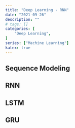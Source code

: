 ```yaml
---
title: "Deep Learning - RNN"
date: "2021-09-26"
description: ""
# tags: []
categories: [
    "Deep Learning",
]
series: ["Machine Learning"]
katex: true
---
```




## Sequence Modeling 





## RNN





## LSTM





## GRU

